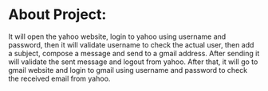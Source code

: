 # About Project: 
It will open the yahoo website, login to yahoo using username and password, then it will validate username to check the actual user, then add a subject, compose a message and send to a gmail address.  After sending it will validate the sent message and logout from yahoo. After that, it will go to gmail website and login to gmail using username and password to check the received email from yahoo.
